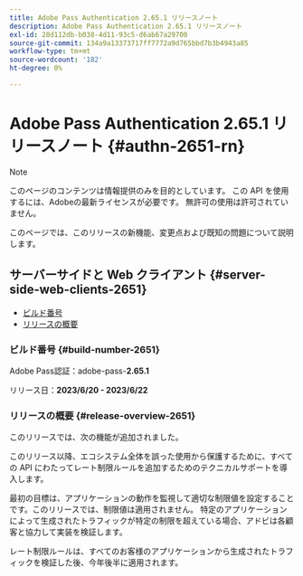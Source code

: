 ```yaml
---
title: Adobe Pass Authentication 2.65.1 リリースノート
description: Adobe Pass Authentication 2.65.1 リリースノート
exl-id: 28d112db-b038-4d11-93c5-d6ab67a29700
source-git-commit: 134a9a13373717ff7772a9d765bbd7b3b4943a85
workflow-type: tm+mt
source-wordcount: '182'
ht-degree: 0%

---
```


# Adobe Pass Authentication 2.65.1 リリースノート {#authn-2651-rn}

>[!NOTE]
>
>このページのコンテンツは情報提供のみを目的としています。 この API を使用するには、Adobeの最新ライセンスが必要です。 無許可の使用は許可されていません。

このページでは、このリリースの新機能、変更点および既知の問題について説明します。

## サーバーサイドと Web クライアント {#server-side-web-clients-2651}

* [ビルド番号](#build-number-2651)
* [リリースの概要](#release-overview-2651)

### ビルド番号 {#build-number-2651}

Adobe Pass認証：adobe-pass-**2.65.1**

リリース日：**2023/6/20 - 2023/6/22**

### リリースの概要 {#release-overview-2651}

このリリースでは、次の機能が追加されました。

このリリース以降、エコシステム全体を誤った使用から保護するために、すべての API にわたってレート制限ルールを追加するためのテクニカルサポートを導入します。

最初の目標は、アプリケーションの動作を監視して適切な制限値を設定することです。このリリースでは、制限値は適用されません。 特定のアプリケーションによって生成されたトラフィックが特定の制限を超えている場合、アドビは各顧客と協力して実装を検証します。

レート制限ルールは、すべてのお客様のアプリケーションから生成されたトラフィックを検証した後、今年後半に適用されます。
